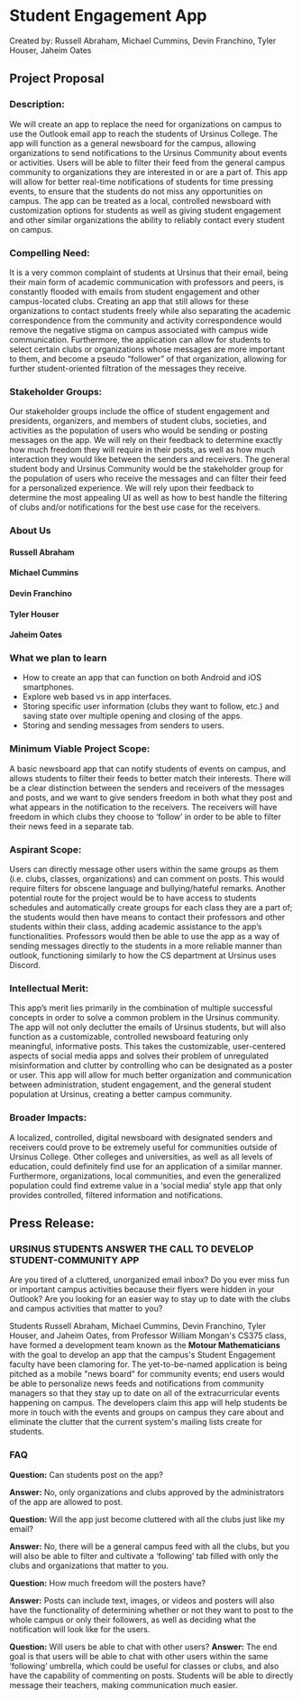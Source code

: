 # Student Engagement App
Created by: Russell Abraham, Michael Cummins, Devin Franchino, Tyler Houser, Jaheim Oates

## Project Proposal
### Description:
We will create an app to replace the need for organizations on campus to use the Outlook email app to reach the students of Ursinus College. The app will function as a general newsboard for the campus, allowing organizations to send notifications to the Ursinus Community about events or activities. Users will be able to filter their feed from the general campus community to organizations they are interested in or are a part of. This app will allow for better real-time notifications of students for time pressing events, to ensure that the students do not miss any opportunities on campus. The app can be treated as a local, controlled newsboard with customization options for students as well as giving student engagement and other similar organizations the ability to reliably contact every student on campus.

### Compelling Need:
It is a very common complaint of students at Ursinus that their email, being their main form of academic communication with professors and peers, is constantly flooded with emails from student engagement and other campus-located clubs. Creating an app that still allows for these organizations to contact students freely while also separating the academic correspondence from the community and activity correspondence would remove the negative stigma on campus associated with campus wide communication. Furthermore, the application can allow for students to select certain clubs or organizations whose messages are more important to them, and become a pseudo “follower” of that organization, allowing for further student-oriented filtration of the messages they receive.

### Stakeholder Groups:
Our stakeholder groups include the office of student engagement and presidents, organizers, and members of student clubs, societies, and activities as the population of users who would be sending or posting messages on the app. We will rely on their feedback to determine exactly how much freedom they will require in their posts, as well as how much interaction they would like between the senders and receivers. The general student body and Ursinus Community would be the stakeholder group for the population of users who receive the messages and can filter their feed for a personalized experience. We will rely upon their feedback to determine the most appealing UI as well as how to best handle the filtering of clubs and/or notifications for the best use case for the receivers.

### About Us
#### Russell Abraham
#### Michael Cummins 
#### Devin Franchino 
#### Tyler Houser
#### Jaheim Oates

### What we plan to learn
- How to create an app that can function on both Android and iOS smartphones.
- Explore web based vs in app interfaces.
- Storing specific user information (clubs they want to follow, etc.) and saving state over multiple opening and closing of the apps.
- Storing and sending messages from senders to users.

### Minimum Viable Project Scope:
A basic newsboard app that can notify students of events on campus, and allows students to filter their feeds to better match their interests. There will be a clear distinction between the senders and receivers of the messages and posts, and we want to give senders freedom in both what they post and what appears in the notification to the receivers. The receivers will have freedom in which clubs they choose to ‘follow’ in order to be able to filter their news feed in a separate tab.

### Aspirant Scope:
Users can directly message other users within the same groups as them (i.e. clubs, classes, organizations) and can comment on posts. This would require filters for obscene language and bullying/hateful remarks. Another potential route for the project would be to have access to students schedules and automatically create groups for each class they are a part of; the students would then have means to contact their professors and other students within their class, adding academic assistance to the app’s functionalities. Professors would then be able to use the app as a way of sending messages directly to the students in a more reliable manner than outlook, functioning similarly to how the CS department at Ursinus uses Discord. 

### Intellectual Merit:
This app’s merit lies primarily in the combination of multiple successful concepts in order to solve a common problem in the Ursinus community. The app will not only declutter the emails of Ursinus students, but will also function as a customizable, controlled newsboard featuring only meaningful, informative posts. This takes the customizable, user-centered aspects of social media apps and solves their problem of unregulated misinformation and clutter by controlling who can be designated as a poster or user. This app will allow for much better organization and communication between administration, student engagement, and the general student population at Ursinus, creating a better campus community.

### Broader Impacts:
A localized, controlled, digital newsboard with designated senders and receivers could prove to be extremely useful for communities outside of Ursinus College. Other colleges and universities, as well as all levels of education, could definitely find use for an application of a similar manner. Furthermore, organizations, local communities, and even the generalized population could find extreme value in a ‘social media’ style app that only provides controlled, filtered information and notifications. 

## Press Release:
### URSINUS STUDENTS ANSWER THE CALL TO DEVELOP STUDENT-COMMUNITY APP

Are you tired of a cluttered, unorganized email inbox? Do you ever miss fun or important campus activities because their flyers were hidden in your Outlook? Are you looking for an easier way to stay up to date with the clubs and campus activities that matter to you?

Students Russell Abraham, Michael Cummins, Devin Franchino, Tyler Houser, and Jaheim Oates, from Professor William Mongan's CS375 class, have formed a development team known as the **Motour Mathematicians** with the goal to develop an app that the campus's Student Engagement faculty have been clamoring for. The yet-to-be-named application is being pitched as a mobile "news board" for community events; end users would be able to personalize news feeds and notifications from community managers so that they stay up to date on all of the extracurricular events happening on campus. The developers claim this app will help students be more in touch with the events and groups on campus they care about and eliminate the clutter that the current system's mailing lists create for students.

### FAQ
**Question:**
Can students post on the app?

**Answer:**
No, only organizations and clubs approved by the administrators of the app are allowed to post.

**Question:**
Will the app just become cluttered with all the clubs just like my email?

**Answer:**
No, there will be a general campus feed with all the clubs, but you will also be able to filter and cultivate a ‘following’ tab filled with only the clubs and organizations that matter to you.

**Question:**
How much freedom will the posters have?

**Answer:**
Posts can include text, images, or videos and posters will also have the functionality of determining whether or not they want to post to the whole campus or only their followers, as well as deciding what the notification will look like for the users.

**Question:**
Will users be able to chat with other users?
**Answer:**
The end goal is that users will be able to chat with other users within the same ‘following’ umbrella, which could be useful for classes or clubs, and also have the capability of commenting on posts. Students will be able to directly message their teachers, making communication much easier.
